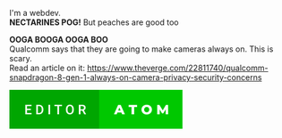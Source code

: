 I'm a webdev.  
**NECTARINES POG!** But peaches are good too  
  
**OOGA BOOGA OOGA BOO**  
Qualcomm says that they are going to make cameras always on. This is scary.  
Read an article on it: https://www.theverge.com/22811740/qualcomm-snapdragon-8-gen-1-always-on-camera-privacy-security-concerns

<a href="https://atom.io/"><img src="https://raw.githubusercontent.com/CloudyWhale/CloudyWhale/main/editor-atom.svg"></img></a>
